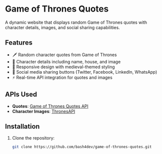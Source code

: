 # Game of Thrones Quotes

A dynamic website that displays random Game of Thrones quotes with character details, images, and social sharing capabilities.

## Features
- 🗡️ Random character quotes from Game of Thrones
- 👑 Character details including name, house, and image
- 📱 Responsive design with medieval-themed styling
- 📲 Social media sharing buttons (Twitter, Facebook, LinkedIn, WhatsApp)
- ⚡ Real-time API integration for quotes and images

## APIs Used
- **Quotes**: [Game of Thrones Quotes API](https://gameofthronesquotes.xyz/)
- **Character Images**: [ThronesAPI](https://thronesapi.com/)

## Installation
1. Clone the repository:
   ```bash
   git clone https://github.com/bash4dev/game-of-thrones-quotes.git
